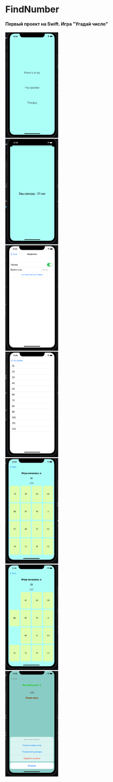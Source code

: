 # FindNumber
<h4>Первый проект на Swift. Игра "Угадай число"</h4>


<div style="float:left; width:33%; display=flex">
    <img src="docs/mainMenu.png" width="180" alt="Главное меню" height="330">
    <img src="docs/record.png" width="180" alt="Рекорды" height="330">
    <img src="docs/settingsMenu.png" width="180" alt="Настройки" height="330">
    <img src="docs/time.png" width="180" alt="Настройка времени игры" height="330">
    <img src="docs/startGame.png" width="180" alt="Начало игры" height="330">
    <img src="docs/game.png" width="180" alt="Игра" height="330">
    <img src="docs/winGame.png" width="180" alt="Результат игры" height="330">
</div>
